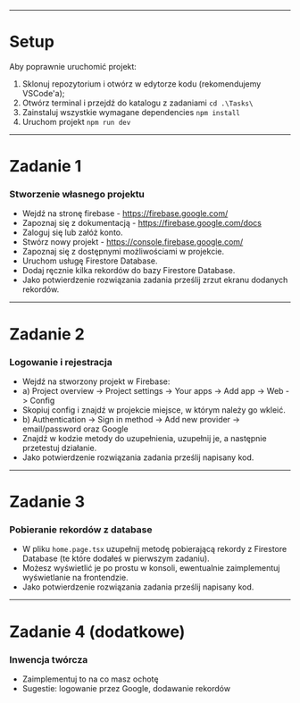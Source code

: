 
___

# Setup

Aby poprawnie uruchomić projekt:

1. Sklonuj repozytorium i otwórz w edytorze kodu (rekomendujemy VSCode'a);
2. Otwórz terminal i przejdź do katalogu z zadaniami ```cd .\Tasks\```
3. Zainstaluj wszystkie wymagane dependencies ```npm install```
4. Uruchom projekt ```npm run dev```

___

# Zadanie 1


### Stworzenie własnego projektu

- Wejdź na stronę firebase - https://firebase.google.com/
- Zapoznaj się z dokumentacją - https://firebase.google.com/docs
- Zaloguj się lub załóż konto.
- Stwórz nowy projekt - https://console.firebase.google.com/
- Zapoznaj się z dostępnymi możliwościami w projekcie.
- Uruchom usługę Firestore Database.
- Dodaj ręcznie kilka rekordów do bazy Firestore Database.
- Jako potwierdzenie rozwiązania zadania prześlij zrzut ekranu dodanych rekordów.

___

# Zadanie 2

### Logowanie i rejestracja

- Wejdź na stworzony projekt w Firebase:
- a) Project overview -> Project settings -> Your apps -> Add app -> Web -> Config 
- Skopiuj config i znajdź w projekcie miejsce, w którym należy go wkleić.
- b) Authentication -> Sign in method -> Add new provider -> email/password oraz Google
- Znajdź w kodzie metody do uzupełnienia, uzupełnij je, a następnie przetestuj działanie.
- Jako potwierdzenie rozwiązania zadania prześlij napisany kod.

___

# Zadanie 3

### Pobieranie rekordów z database

- W pliku ```home.page.tsx``` uzupełnij metodę pobierającą rekordy z Firestore Database (te które dodałeś w pierwszym zadaniu).
- Możesz wyświetlić je po prostu w konsoli, ewentualnie zaimplementuj wyświetlanie na frontendzie.
- Jako potwierdzenie rozwiązania zadania prześlij napisany kod.

___

# Zadanie 4 (dodatkowe)

### Inwencja twórcza

- Zaimplementuj to na co masz ochotę
- Sugestie: logowanie przez Google, dodawanie rekordów
